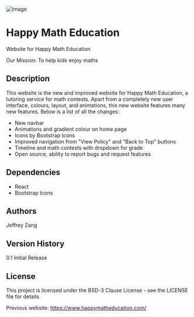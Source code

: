 ![image](https://user-images.githubusercontent.com/66485719/179431098-1b79965a-833d-4d40-a733-94bca64b57fc.png)

# Happy Math Education
Website for Happy Math Education

Our Mission: To help kids enjoy maths

## Description
This website is the new and improved website for Happy Math Education, a tutoring service for math contests. Apart from a completely new user interface, colours, layout, and animations, this new website features many new features. Below is a list of all the changes:
- New navbar
- Animations and gradient colour on home page
- Icons by Bootstrap Icons
- Improved navigation from "View Policy" and "Back to Top" buttons
- Timeline and math contests with dropdown for grade
- Open source, ability to report bugs and request features

## Dependencies
- React
- Bootstrap Icons

## Authors
Jeffrey Zang

## Version History
0.1
Initial Release

## License
This project is licensed under the BSD-3 Clause License - see the LICENSE file for details

Previous website: https://www.happymatheducation.com/
